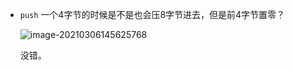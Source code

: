+ `push` 一个4字节的时候是不是也会压8字节进去，但是前4字节置零？

  ![image-20210306145625768](https://cdn.jsdelivr.net/gh/smallzhong/picgo-pic-bed/image-20210306145625768.png)

  没错。